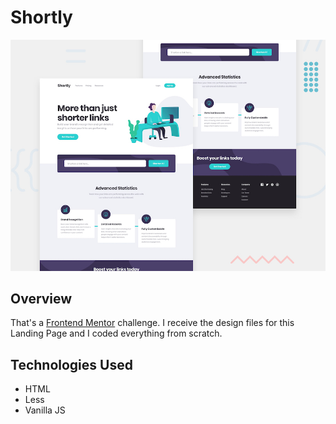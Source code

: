 # Shortly

![Design preview for the Shortly URL shortening API coding challenge](./design/desktop-preview.jpg)

## Overview

That's a [Frontend Mentor](https://www.frontendmentor.io) challenge. I receive the design files for this Landing Page and I coded everything from scratch.

## Technologies Used

- HTML
- Less
- Vanilla JS
